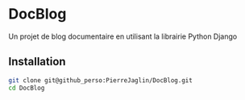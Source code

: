 # DocBlog

Un projet de blog documentaire en utilisant la librairie Python Django

## Installation

```bash
git clone git@github_perso:PierreJaglin/DocBlog.git
cd DocBlog
